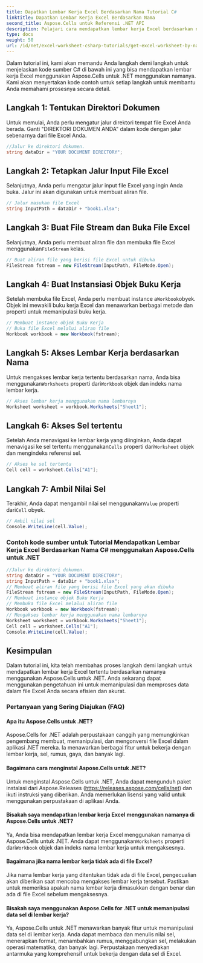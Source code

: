 ```yaml
---
title: Dapatkan Lembar Kerja Excel Berdasarkan Nama Tutorial C#
linktitle: Dapatkan Lembar Kerja Excel Berdasarkan Nama
second_title: Aspose.Cells untuk Referensi .NET API
description: Pelajari cara mendapatkan lembar kerja Excel berdasarkan nama menggunakan Aspose.Cells untuk .NET. Tutorial langkah demi langkah dengan contoh kode.
type: docs
weight: 50
url: /id/net/excel-worksheet-csharp-tutorials/get-excel-worksheet-by-name-csharp-tutorial/
---
```

Dalam tutorial ini, kami akan memandu Anda langkah demi langkah untuk menjelaskan kode sumber C# di bawah ini yang bisa mendapatkan lembar kerja Excel menggunakan Aspose.Cells untuk .NET menggunakan namanya. Kami akan menyertakan kode contoh untuk setiap langkah untuk membantu Anda memahami prosesnya secara detail.

## Langkah 1: Tentukan Direktori Dokumen

Untuk memulai, Anda perlu mengatur jalur direktori tempat file Excel Anda berada. Ganti "DIREKTORI DOKUMEN ANDA" dalam kode dengan jalur sebenarnya dari file Excel Anda.

```csharp
//Jalur ke direktori dokumen.
string dataDir = "YOUR DOCUMENT DIRECTORY";
```

## Langkah 2: Tetapkan Jalur Input File Excel

Selanjutnya, Anda perlu mengatur jalur input file Excel yang ingin Anda buka. Jalur ini akan digunakan untuk membuat aliran file.

```csharp
// Jalur masukan file Excel
string InputPath = dataDir + "book1.xlsx";
```

## Langkah 3: Buat File Stream dan Buka File Excel

 Selanjutnya, Anda perlu membuat aliran file dan membuka file Excel menggunakan`FileStream` kelas.

```csharp
// Buat aliran file yang berisi file Excel untuk dibuka
FileStream fstream = new FileStream(InputPath, FileMode.Open);
```

## Langkah 4: Buat Instansiasi Objek Buku Kerja

 Setelah membuka file Excel, Anda perlu membuat instance a`Workbook`obyek. Objek ini mewakili buku kerja Excel dan menawarkan berbagai metode dan properti untuk memanipulasi buku kerja.

```csharp
// Membuat instance objek Buku Kerja
// Buka file Excel melalui aliran file
Workbook workbook = new Workbook(fstream);
```

## Langkah 5: Akses Lembar Kerja berdasarkan Nama

Untuk mengakses lembar kerja tertentu berdasarkan nama, Anda bisa menggunakan`Worksheets` properti dari`Workbook` objek dan indeks nama lembar kerja.

```csharp
// Akses lembar kerja menggunakan nama lembarnya
Worksheet worksheet = workbook.Worksheets["Sheet1"];
```

## Langkah 6: Akses Sel tertentu

 Setelah Anda menavigasi ke lembar kerja yang diinginkan, Anda dapat menavigasi ke sel tertentu menggunakan`Cells` properti dari`Worksheet` objek dan mengindeks referensi sel.

```csharp
// Akses ke sel tertentu
Cell cell = worksheet.Cells["A1"];
```

## Langkah 7: Ambil Nilai Sel

 Terakhir, Anda dapat mengambil nilai sel menggunakan`Value` properti dari`Cell` obyek.

```csharp
// Ambil nilai sel
Console.WriteLine(cell.Value);
```

### Contoh kode sumber untuk Tutorial Mendapatkan Lembar Kerja Excel Berdasarkan Nama C# menggunakan Aspose.Cells untuk .NET 
```csharp
//Jalur ke direktori dokumen.
string dataDir = "YOUR DOCUMENT DIRECTORY";
string InputPath = dataDir + "book1.xlsx";
// Membuat aliran file yang berisi file Excel yang akan dibuka
FileStream fstream = new FileStream(InputPath, FileMode.Open);
// Membuat instance objek Buku Kerja
// Membuka file Excel melalui aliran file
Workbook workbook = new Workbook(fstream);
// Mengakses lembar kerja menggunakan nama lembarnya
Worksheet worksheet = workbook.Worksheets["Sheet1"];
Cell cell = worksheet.Cells["A1"];
Console.WriteLine(cell.Value);
```

## Kesimpulan

Dalam tutorial ini, kita telah membahas proses langkah demi langkah untuk mendapatkan lembar kerja Excel tertentu berdasarkan namanya menggunakan Aspose.Cells untuk .NET. Anda sekarang dapat menggunakan pengetahuan ini untuk memanipulasi dan memproses data dalam file Excel Anda secara efisien dan akurat.

### Pertanyaan yang Sering Diajukan (FAQ)

#### Apa itu Aspose.Cells untuk .NET?

Aspose.Cells for .NET adalah perpustakaan canggih yang memungkinkan pengembang membuat, memanipulasi, dan mengonversi file Excel dalam aplikasi .NET mereka. Ia menawarkan berbagai fitur untuk bekerja dengan lembar kerja, sel, rumus, gaya, dan banyak lagi.

#### Bagaimana cara menginstal Aspose.Cells untuk .NET?

Untuk menginstal Aspose.Cells untuk .NET, Anda dapat mengunduh paket instalasi dari Aspose.Releases (https://releases.aspose.com/cells/net) dan ikuti instruksi yang diberikan. Anda memerlukan lisensi yang valid untuk menggunakan perpustakaan di aplikasi Anda.

#### Bisakah saya mendapatkan lembar kerja Excel menggunakan namanya di Aspose.Cells untuk .NET?

 Ya, Anda bisa mendapatkan lembar kerja Excel menggunakan namanya di Aspose.Cells untuk .NET. Anda dapat menggunakan`Worksheets` properti dari`Workbook` objek dan indeks nama lembar kerja untuk mengaksesnya.

#### Bagaimana jika nama lembar kerja tidak ada di file Excel?

Jika nama lembar kerja yang ditentukan tidak ada di file Excel, pengecualian akan diberikan saat mencoba mengakses lembar kerja tersebut. Pastikan untuk memeriksa apakah nama lembar kerja dimasukkan dengan benar dan ada di file Excel sebelum mengaksesnya.

#### Bisakah saya menggunakan Aspose.Cells for .NET untuk memanipulasi data sel di lembar kerja?

Ya, Aspose.Cells untuk .NET menawarkan banyak fitur untuk memanipulasi data sel di lembar kerja. Anda dapat membaca dan menulis nilai sel, menerapkan format, menambahkan rumus, menggabungkan sel, melakukan operasi matematika, dan banyak lagi. Perpustakaan menyediakan antarmuka yang komprehensif untuk bekerja dengan data sel di Excel.